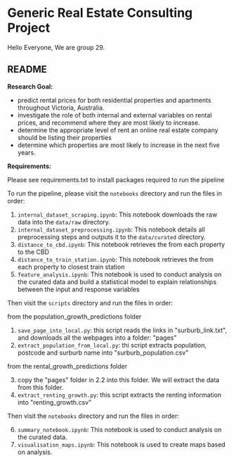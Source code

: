 # Generic Real Estate Consulting Project

Hello Everyone, 
We are group 29.

## README
**Research Goal:**
- predict rental prices for both residential properties and apartments throughout Victoria, Australia. 
- investigate the role of both internal and external variables on rental prices, and recommend where they are most likely to increase.
- determine the appropriate level of rent an online real estate company should be listing their properties
- determine which properties are most likely to increase in the next five years.


**Requirements:** 

Please see requirements.txt to install packages required to run the pipeline



To run the pipeline, please visit the `notebooks` directory and run the files in order:


1. `internal_dataset_scraping.ipynb`: This notebook downloads the raw data into the `data/raw` directory.
2. `internal_dataset_preprocessing.ipynb`: This notebook details all preprocessing steps and outputs it to the `data/curated` directory.
3. `distance_to_cbd.ipynb`: This notebook retrieves the from each property to the CBD
4. `distance_to_train_station.ipynb`: This notebook retrieves the from each property to closest train station
5. `feature_analysis.ipynb`: This notebook is used to conduct analysis on the curated data and build a statistical model to explain relationships between the input and response variables 

Then visit the `scripts` directory and run the files in order: 

from the population_growth_predictions folder 

1. `save_page_into_local.py`: this script reads the links in "surburb_link.txt", and downloads all the webpages into a folder: "pages"
2. `extract_population_from_local.py`: thi script extracts population, postcode and surburb name into "surburb_population.csv"

 from the rental_growth_predictions folder

3. copy the "pages" folder in 2.2 into this folder. We will extract the data from this folder.
4. `extract_renting_growth.py`: this script extracts the renting information into "renting_growth.csv"

Then visit the `notebooks` directory and run the files in order: 

6. `summary_notebook.ipynb`: This notebook is used to conduct analysis on the curated data.
7. `visualisation_maps.ipynb`: This notebook is used to create maps based on analysis.
